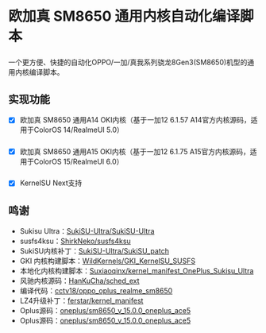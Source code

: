 # 欧加真 SM8650 通用内核自动化编译脚本
##### 
一个更方便、快捷的自动化OPPO/一加/真我系列骁龙8Gen3(SM8650)机型的通用内核编译脚本。

## 实现功能
- [x] 欧加真 SM8650 通用A14 OKI内核（基于一加12 6.1.57 A14官方内核源码，适用于ColorOS 14/RealmeUI 5.0）
##### 
- [x] 欧加真 SM8650 通用A15 OKI内核（基于一加12 6.1.75 A15官方内核源码，适用于ColorOS 15/RealmeUI 6.0）
##### 
- [x] KernelSU Next支持

## 鸣谢
- Sukisu Ultra：[SukiSU-Ultra/SukiSU-Ultra](https://github.com/SukiSU-Ultra/SukiSU-Ultra)
- susfs4ksu：[ShirkNeko/susfs4ksu](https://github.com/ShirkNeko/susfs4ksu)
- SukiSU内核补丁：[SukiSU-Ultra/SukiSU_patch](https://github.com/SukiSU-Ultra/SukiSU_patch)
- GKI 内核构建脚本：[WildKernels/GKI_KernelSU_SUSFS](https://github.com/WildKernels/GKI_KernelSU_SUSFS)
- 本地化内核构建脚本：[Suxiaoqinx/kernel_manifest_OnePlus_Sukisu_Ultra](https://github.com/Suxiaoqinx/kernel_manifest_OnePlus_Sukisu_Ultra)
- 风驰内核源码：[HanKuCha/sched_ext](https://github.com/HanKuCha/sched_ext)
- 编译代码：[cctv18/oppo_oplus_realme_sm8650](https://github.com/cctv18/oppo_oplus_realme_sm8650)
- LZ4升级补丁：[ferstar/kernel_manifest](https://github.com/ferstar/kernel_manifest)
- Oplus源码：[oneplus/sm8650_v_15.0.0_oneplus_ace5](https://github.com/OnePlusOSS/android_kernel_common_oneplus_sm8650/tree/oneplus/sm8650_v_15.0.0_oneplus_ace5)
- Oplus源码：[oneplus/sm8650_v_15.0.0_oneplus_ace5](https://github.com/OnePlusOSS/android_kernel_modules_and_devicetree_oneplus_sm8650/tree/oneplus/sm8650_v_15.0.0_oneplus_ace5)
